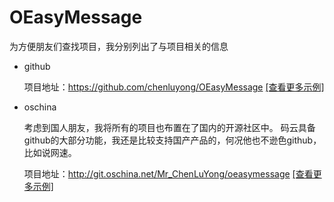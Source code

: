 ﻿# OEasyMessage


为方便朋友们查找项目，我分别列出了与项目相关的信息

- github

   项目地址：https://github.com/chenluyong/OEasyMessage
   [[查看更多示例]](https://github.com/chenluyong/OEasyMessage/tree/master/doc/demo%20show)



- oschina

   考虑到国人朋友，我将所有的项目也布置在了国内的开源社区中。
   码云具备github的大部分功能，我还是比较支持国产产品的，何况他也不逊色github，比如说网速。

   项目地址：http://git.oschina.net/Mr_ChenLuYong/oeasymessage
   [[查看更多示例]](http://git.oschina.net/Mr_ChenLuYong/oeasymessage/tree/master/doc/demo%20show)
